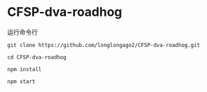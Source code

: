 # CFSP-dva-roadhog

运行命令行
```
git clone https://github.com/longlongago2/CFSP-dva-roadhog.git

cd CFSP-dva-roadhog

npm install 

npm start

```


